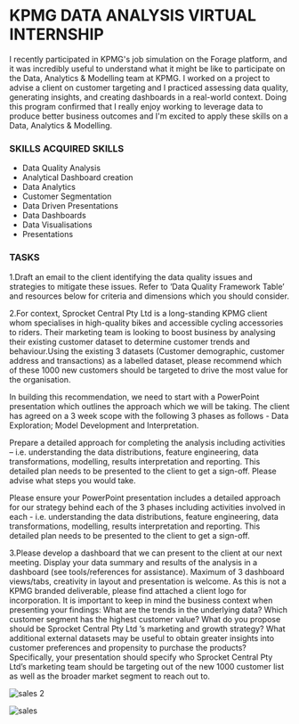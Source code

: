 # KPMG DATA ANALYSIS VIRTUAL INTERNSHIP

I recently participated in KPMG's job simulation on the Forage platform, and it was incredibly useful to understand what it might be like to participate on the Data, Analytics & Modelling team at KPMG.
I worked on a project to advise a client on customer targeting and I practiced assessing data quality, generating insights, and creating dashboards in a real-world context.
Doing this program confirmed that I really enjoy working to leverage data to produce better business outcomes and I'm excited to apply these skills on a Data, Analytics & Modelling.

### SKILLS ACQUIRED SKILLS

- Data Quality Analysis
- Analytical Dashboard creation
- Data Analytics
- Customer Segmentation
- Data Driven Presentations
- Data Dashboards
- Data Visualisations
- Presentations

### TASKS

1.Draft an email to the client identifying the data quality issues and strategies to mitigate these issues. Refer to ‘Data Quality Framework Table’ and resources below for criteria and dimensions which you should consider.

2.For context, Sprocket Central Pty Ltd is a long-standing KPMG client whom specialises in high-quality bikes and accessible cycling accessories to riders. Their marketing team is looking to boost business by analysing their existing customer dataset to determine customer trends and behaviour.Using the existing 3 datasets (Customer demographic, customer address and transactions) as a labelled dataset, please recommend which of these 1000 new customers should be targeted to drive the most value for the organisation.

In building this recommendation, we need to start with a PowerPoint presentation which outlines the approach which we will be taking. The client has agreed on a 3 week scope with the following 3 phases as follows - Data Exploration; Model Development and Interpretation.

Prepare a detailed approach for completing the analysis including activities – i.e. understanding the data distributions, feature engineering, data transformations, modelling, results interpretation and reporting. This detailed plan needs to be presented to the client to get a sign-off. Please advise what steps you would take.

Please ensure your PowerPoint presentation includes a detailed approach for our strategy behind each of the 3 phases including activities involved in each - i.e. understanding the data distributions, feature engineering, data transformations, modelling, results interpretation and reporting. This detailed plan needs to be presented to the client to get a sign-off.

3.Please develop a dashboard that we can present to the client at our next meeting. Display your data summary and results of the analysis in a dashboard (see tools/references for assistance). Maximum of 3 dashboard views/tabs, creativity in layout and presentation is welcome. As this is not a KPMG branded deliverable, please find attached a client logo for incorporation. It is important to keep in mind the business context when presenting your findings: What are the trends in the underlying data? Which customer segment has the highest customer value? What do you propose should be Sprocket Central Pty Ltd ’s marketing and growth strategy? What additional external datasets may be useful to obtain greater insights into customer preferences and propensity to purchase the products? Specifically, your presentation should specify who Sprocket Central Pty Ltd’s marketing team should be targeting out of the new 1000 customer list as well as the broader market segment to reach out to.



![sales 2](https://github.com/estherakinniyi/KPMG-Customer-Targeting-Advisory-project/assets/110997228/dbdd8fb0-a148-402f-b4d1-d6c06bb1dc62)

![sales](https://github.com/estherakinniyi/KPMG-Customer-Targeting-Advisory-project/assets/110997228/770fa095-a4ff-4a44-821d-d30345c29d1c)
